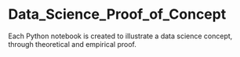 # Data_Science_Proof_of_Concept
Each Python notebook is created to illustrate a data science concept, through theoretical and empirical proof.
